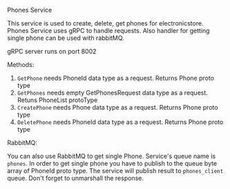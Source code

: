 Phones Service

This service is used to create, delete, get phones for electronicstore.
Phones Service uses gRPC to handle requests. Also handler for getting 
single phone can be used with rabbitMQ.

gRPC server runs on port 8002

Methods:

1. `GetPhone` needs PhoneId data type as a request. Returns Phone proto type
2. `GetPhones` needs empty GetPhonesRequest data type as a request. Retuns PhoneList protoType
3. `CreatePhone` needs Phone data type as a request. Returns Phone proto type
4. `DeletePhone` needs PhoneId data type as a request. Returns Phone proto type

RabbitMQ:

You can also use RabbitMQ to get single Phone. Service's queue name is `phones`. In order
to get single phone you have to publish to the queue byte array of PhoneId proto type. The
service will publish result to `phones_client` queue. Don't forget to unmarshall the response.